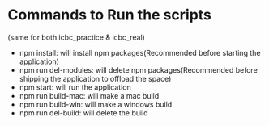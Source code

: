 # Commands to Run the scripts
(same for both icbc_practice & icbc_real)

- npm install: will install npm packages(Recommended before starting the application)
- npm run del-modules: will delete npm packages(Recommended before shipping the application to offload the space)
- npm start: will run the application
- npm run build-mac: will make a mac build
- npm run build-win: will make a windows build 
- npm run del-build: will delete the build
